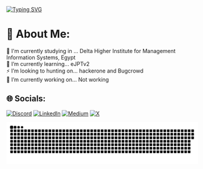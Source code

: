 [![Typing SVG](https://readme-typing-svg.demolab.com?font=Fira+Code&pause=1000&width=435&lines=My+name+is+Mahmoud+Mounir;I+Wish+to+be+a+Penetration+Tester;%2F*+print(%22F-Society%22)+*%2F)](https://git.io/typing-svg)
# 💫 About Me:
🏫 I'm currently studying in ... Delta Higher Institute for Management Information Systems, Egypt<br>🌱 I’m currently learning... eJPTv2<br>⚡ I’m looking to hunting on... hackerone and Bugcrowd<br>🔭 I’m currently working on... Not working


## 🌐 Socials:
[![Discord](https://img.shields.io/badge/Discord-%237289DA.svg?logo=discord&logoColor=white)](https://discord.gg/mahmoudmunir) [![LinkedIn](https://img.shields.io/badge/LinkedIn-%230077B5.svg?logo=linkedin&logoColor=white)](https://linkedin.com/in/mahmoud0-mounir0) [![Medium](https://img.shields.io/badge/Medium-12100E?logo=medium&logoColor=white)](https://medium.com/@x7c0dex0) [![X](https://img.shields.io/badge/X-black.svg?logo=X&logoColor=white)](https://x.com/MahmoudMunir0) 



<div align="center">
  
  <!-- Default Theme -->
  <picture>
    <source media="(prefers-color-scheme: dark)" srcset="https://raw.githubusercontent.com/Mahm0udMunir0/Mahm0udMunir0/output/github-snake-dark.svg" />
    <source media="(prefers-color-scheme: light)" srcset="https://raw.githubusercontent.com/Mahm0udMunir0/Mahm0udMunir0/output/github-snake.svg" />
    <img alt="github contribution grid snake animation" src="https://raw.githubusercontent.com/Mahm0udMunir0/Mahm0udMunir0/output/github-snake.svg" />
  </picture>

  


